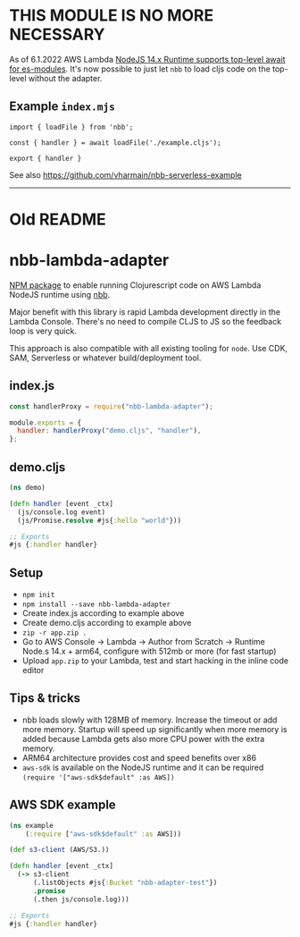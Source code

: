 # THIS MODULE IS NO MORE NECESSARY

As of 6.1.2022 AWS Lambda [NodeJS 14.x Runtime supports top-level await for es-modules](https://aws.amazon.com/about-aws/whats-new/2022/01/aws-lambda-es-modules-top-level-await-node-js-14/). It's now possible to just let `nbb` to load cljs code on the top-level without the adapter.

## Example `index.mjs`

```
import { loadFile } from 'nbb';

const { handler } = await loadFile('./example.cljs');

export { handler }
```

See also https://github.com/vharmain/nbb-serverless-example

----------------------

# Old README

# nbb-lambda-adapter

[NPM package](https://www.npmjs.com/package/nbb-lambda-adapter) to enable running Clojurescript code on AWS Lambda NodeJS runtime using [nbb](https://github.com/babashka/nbb).

Major benefit with this library is rapid Lambda development directly in the Lambda Console. There's no need to compile CLJS to JS so the feedback loop is very quick.

This approach is also compatible with all existing tooling for `node`. Use CDK, SAM, Serverless or whatever build/deployment tool.

## index.js

```javascript
const handlerProxy = require("nbb-lambda-adapter");

module.exports = {
  handler: handlerProxy("demo.cljs", "handler"),
};
```

## demo.cljs

```clojure
(ns demo)

(defn handler [event _ctx]
  (js/console.log event)
  (js/Promise.resolve #js{:hello "world"}))

;; Exports
#js {:handler handler}
```

## Setup

* `npm init`
* `npm install --save nbb-lambda-adapter`
* Create index.js according to example above
* Create demo.cljs according to example above
* `zip -r app.zip .`
* Go to AWS Console -> Lambda -> Author from Scratch -> Runtime Node.s 14.x + arm64, configure with 512mb or more (for fast startup)
*  Upload `app.zip` to your Lambda, test and start hacking in the inline code editor

## Tips & tricks

* nbb loads slowly with 128MB of memory. Increase the timeout or add more memory. Startup will speed up significantly when more memory is added because Lambda gets also more CPU power with the extra memory.
* ARM64 architecture provides cost and speed benefits over x86
* `aws-sdk` is available on the NodeJS runtime and it can be required `(require '["aws-sdk$default" :as AWS])`

## AWS SDK example

```clojure
(ns example
    (:require ["aws-sdk$default" :as AWS]))

(def s3-client (AWS/S3.))

(defn handler [event _ctx]
  (-> s3-client
      (.listObjects #js{:Bucket "nbb-adapter-test"})
      .promise
      (.then js/console.log)))

;; Exports
#js {:handler handler}
```
